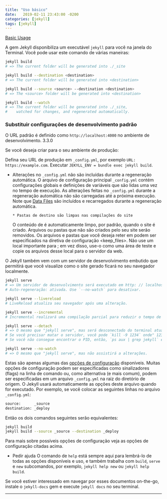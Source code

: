 ```yaml
---
title: "Uso básico"
date:   2019-02-11 23:43:00 -0200
categories: [jekyll]
tags: [jekyll]
---
```


[Basic Usage](https://jekyllrb.com/docs/usage/)

A gem Jekyll disponibiliza um executável `jekyll` para você na janela do Terminal. Você pode usar este comando de várias maneiras:

```sh
jekyll build
# => The current folder will be generated into ./_site

jekyll build --destination <destination>
# => The current folder will be generated into <destination>

jekyll build --source <source> --destination <destination>
# => The <source> folder will be generated into <destination>

jekyll build --watch
# => The current folder will be generated into ./_site,
#    watched for changes, and regenerated automatically.
```

### Substituir configurações de desenvolvimento padrão

O URL padrão é definido como `http://localhost:4000` no ambiente de desenvolvimento. 3.3.0

Se você deseja criar para o seu ambiente de produção:

Defina seu URL de produção em `_config.yml`, por exemplo `URL: https://example.com`.
Executar `JEKYLL_ENV = bundle exec jekyll build`.

  * Alterações no `_config.yml` não são incluídas durante a regeneração automática.
    O arquivo de configuração principal `_config.yml` contém configurações globais e definições de variáveis que são lidas uma vez no tempo de execução. As alterações feitas no `_config.yml` durante a regeneração automática não são carregadas até a próxima execução.
    Note que [Data Files](https://jekyllrb.com/docs/datafiles) são incluídos e recarregados durante a regeneração automática.

        * Pastas de destino são limpas nas compilações do site
    O conteúdo de <destination> é automaticamente limpo, por padrão, quando o site é criado. Arquivos ou pastas que não são criados pelo seu site serão removidos. Os arquivos e pastas que você deseja reter em <destination> podem ser especificados na diretiva de configuração <keep_files>.
    Não use um local importante para <destination>; em vez disso, use-o como uma área de teste e copie os arquivos desse local para o servidor da web.


O Jekyll também vem com um servidor de desenvolvimento embutido que permitirá que você visualize como o site gerado ficará no seu navegador localmente.

```sh
jekyll serve
# => Um servidor de desenvolvimento será executado em http: // localhost: 4000 /
# Auto-regeneração: ativada. Use `--no-watch` para desativar.

jekyll serve --livereload
# LiveReload atualiza seu navegador após uma alteração.

jekyll serve --incremental
# Incremental realizará uma compilação parcial para reduzir o tempo de regeneração.

jekyll serve --detach
# => O mesmo que "jekyll serve", mas será desconectado do terminal atual.
# Se você precisar matar o servidor, você pode `kill -9 1234` onde" 1234 "é o PID.
# Se você não consegue encontrar o PID, então, `ps aux | grep jekyll` e mata a instância.
```

```sh
jekyll serve --no-watch
# => O mesmo que "jekyll serve", mas não assistirá a alterações.
```

Estas são apenas algumas das [opções de configuração](https://jekyllrb.com/docs/configuration/) disponíveis. Muitas opções de configuração podem ser especificadas como sinalizadores (flags) na linha de comando ou, como alternativa (e mais comum), podem ser especificadas em um arquivo `_config.yml` na raiz do diretório de origem. O Jekyll usará automaticamente as opções deste arquivo quando for executado. Por exemplo, se você colocar as seguintes linhas no arquivo `_config.yml`:

```sh
source:      _source
destination: _deploy
```

Então os dois comandos seguintes serão equivalentes:

```sh
jekyll build
jekyll build --source _source --destination _deploy
```

Para mais sobre possíveis opções de configuração veja as opções de configuração citadas acima.

  * Pedir ajuda
O comando de `help` está sempre aqui para lembrá-lo de todas as opções disponíveis e uso, e também trabalha com `build`, `serve` e `new` subcomandos, por exemplo, `jekyll help new` ou `jekyll help build`.

Se você estiver interessado em navegar por esses documentos on-the-go, instale o `jekyll-docs` gem e execute `jekyll docs` no seu terminal.

***
